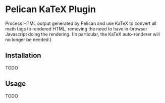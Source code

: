 # Pelican KaTeX Plugin

Process HTML output generated by Pelican and use KaTeX to convert all math tags
to rendered HTML, removing the need to have in-browser Javascript doing the
rendering. (In particular, the KaTeX auto-renderer will no longer be needed.)

## Installation

TODO

## Usage

TODO
